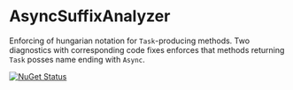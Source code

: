 # AsyncSuffixAnalyzer
Enforcing of hungarian notation for ``Task``-producing methods. Two diagnostics with corresponding code fixes enforces that methods returning ``Task`` posses name ending with ``Async``.

[![NuGet Status](http://img.shields.io/badge/nuget-1.0.6285-green.svg)](https://www.nuget.org/packages/AsyncSuffixAnalyzer)
